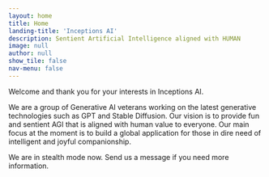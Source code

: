 ```yaml
---
layout: home
title: Home
landing-title: 'Inceptions AI'
description: Sentient Artificial Intelligence aligned with HUMAN
image: null
author: null
show_tile: false
nav-menu: false
---
```


Welcome and thank you for your interests in Inceptions AI. 

We are a group of Generative AI veterans working on the latest generative technologies such as GPT and Stable Diffusion. 
Our vision is to provide fun and sentient AGI that is aligned with human value to everyone. 
Our main focus at the moment is to build a global application for those in dire need of intelligent and joyful companionship.

We are in stealth mode now. Send us a message if you need more information.
